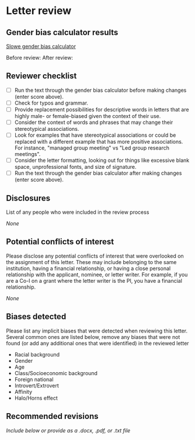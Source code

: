 # Letter review

## Gender bias calculator results

[Slowe gender bias calculator](http://slowe.github.io/genderbias/)

Before review:
After review:

## Reviewer checklist

- [ ] Run the text through the gender bias calculator before making changes
      (enter score above).
- [ ] Check for typos and grammar.
- [ ] Provide replacement possibilities for descriptive words in letters that
      are highly male- or female-biased given the context of their use.
- [ ] Consider the context of words and phrases that may change their
      stereotypical associations.
- [ ] Look for examples that have stereotypical associations or could be
      replaced with a different example that has more positive associations.
      For instance, "managed group meeting" vs "Led group research meetings".
- [ ] Consider the letter formatting, looking out for things like excessive
      blank space, unprofessional fonts, and size of signature.
- [ ] Run the text through the gender bias calculator after making changes
      (enter score above).

## Disclosures

List of any people who were included in the review process

*None*

## Potential conflicts of interest

Please disclose any potential conflicts of interest that were overlooked on
the assignment of this letter.  These may include belonging to the same
institution, having a financial relationship, or having a close personal
relationship with the applicant, nominee, or letter writer.  For example,
if you are a Co-I on a grant where the letter writer is the PI, you have a
financial relationship.

*None*

## Biases detected

Please list any implicit biases that were detected when reviewing this letter.
Several common ones are listed below, remove any biases that were not found (or
add any additional ones that were identified) in the reviewed letter

- Racial background
- Gender
- Age
- Class/Socioeconomic background
- Foreign national
- Introvert/Extrovert
- Affinity
- Halo/Horns effect

## Recommended revisions

*Include below or provide as a .docx, .pdf, or .txt file*
